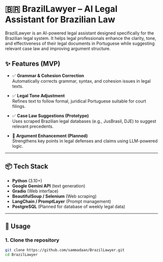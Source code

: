 # 🇧🇷 BrazilLawyer – AI Legal Assistant for Brazilian Law

BrazilLawyer is an AI-powered legal assistant designed specifically for the Brazilian legal system. It helps legal professionals enhance the clarity, tone, and effectiveness of their legal documents in Portuguese while suggesting relevant case law and improving argument structure.

## ✨ Features (MVP)

- ✅ **Grammar & Cohesion Correction**  
  Automatically corrects grammar, syntax, and cohesion issues in legal texts.

- ✅ **Legal Tone Adjustment**  
  Refines text to follow formal, juridical Portuguese suitable for court filings.

- ✅ **Case Law Suggestions (Prototype)**  
  Uses scraped Brazilian legal databases (e.g., JusBrasil, DJE) to suggest relevant precedents.

- 🚧 **Argument Enhancement (Planned)**  
  Strengthens key points in legal defenses and claims using LLM-powered logic.

---

## 📦 Tech Stack

- **Python** (3.10+)
- **Google Gemini API** (text generation)
- **Gradio** (Web interface)
- **BeautifulSoup / Selenium** (Web scraping)
- **LangChain / PromptLayer** (Prompt management)
- **PostgreSQL** (Planned for database of weekly legal data)

---

## 🚀 Usage

### 1. Clone the repository
```bash
git clone https://github.com/sammadaan/BrazilLawyer.git
cd BrazilLawyer
